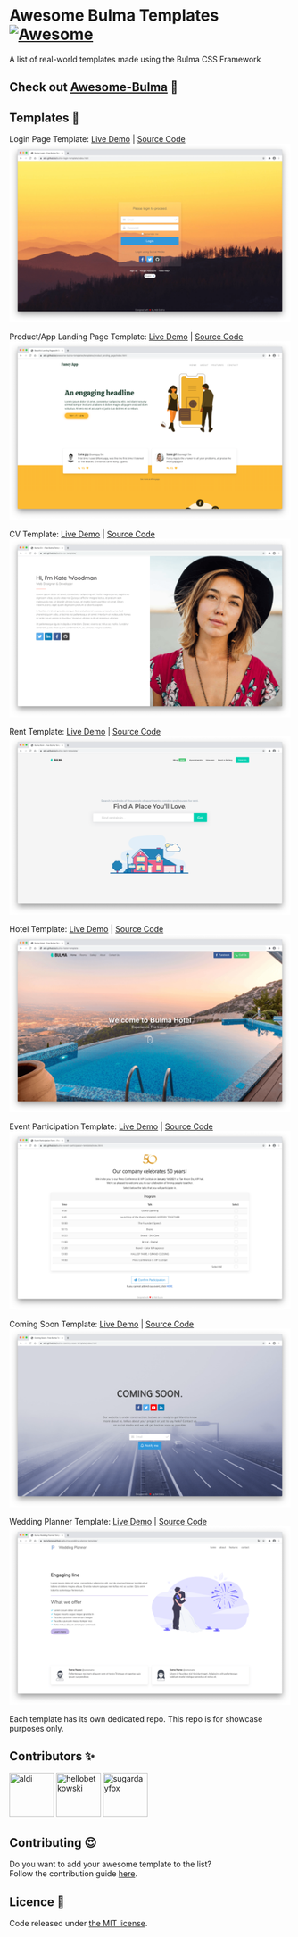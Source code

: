 # Awesome Bulma Templates [![Awesome](https://awesome.re/badge-flat2.svg)](https://awesome.re)

A list of real-world templates made using the Bulma CSS Framework

## Check out [Awesome-Bulma](https://github.com/aldi/awesome-bulma) 🎉

## Templates 🎨

Login Page Template: [Live Demo](https://aldi.github.io/bulma-login-template/) | [Source Code](https://github.com/aldi/bulma-login-template/)
![Template Screenshot](previews/login.png)

Product/App Landing Page Template: [Live Demo](http://bulma-template.runkodapps.com/) | [Source Code](https://github.com/hellobetkowski/bulma-product-landing-page-template/)
![Template Screenshot](previews/product_landing_page.png)

CV Template: [Live Demo](https://aldi.github.io/bulma-cv-template/) | [Source Code](https://github.com/aldi/bulma-cv-template/)
![Template Screenshot](previews/cv.png)

Rent Template: [Live Demo](https://aldi.github.io/bulma-rent-template/) | [Source Code](https://github.com/aldi/bulma-rent-template/)
![Template Screenshot](previews/rent.png)

Hotel Template: [Live Demo](https://aldi.github.io/bulma-hotel-template/) | [Source Code](https://github.com/aldi/bulma-hotel-template/)
![Template Screenshot](previews/hotel.png)

Event Participation Template: [Live Demo](https://aldi.github.io/bulma-event-participation-template/) | [Source Code](https://github.com/aldi/bulma-event-participation-template/)
![Template Screenshot](previews/event.png)

Coming Soon Template: [Live Demo](https://aldi.github.io/bulma-coming-soon-template/) | [Source Code](https://github.com/aldi/bulma-event-participation-template/)
![Template Screenshot](previews/coming_soon.png)

Wedding Planner Template: [Live Demo](https://restylianos.github.io/bulma-wedding-planner-template/) | [Source Code](https://github.com/restylianos/bulma-wedding-planner-template/)
![Template Screenshot](previews/Wedding-Planner.png)


Each template has its own dedicated repo. This repo is for showcase purposes only.

## Contributors ✨

<a href="https://github.com/aldi"><img src="https://avatars2.githubusercontent.com/u/15065804?s=460&v=4" title="aldi" width="80" height="80"></a>
<a href="https://github.com/hellobetkowski"><img src="https://avatars3.githubusercontent.com/u/34217259?s=460&v=4" title="hellobetkowski" width="80" height="80"></a>
<a href="https://github.com/sugardayfox"><img src="https://avatars1.githubusercontent.com/u/1508705?s=460&v=4" title="sugardayfox" width="80" height="80"></a>

## Contributing 😍

Do you want to add your awesome template to the list?  
Follow the contribution guide [here](https://github.com/aldi/awesome-bulma-templates/blob/master/CONTRIBUTING.md).

## Licence 📜

Code released under [the MIT license](https://github.com/aldi/awesome-bulma-templates/blob/master/LICENSE).
